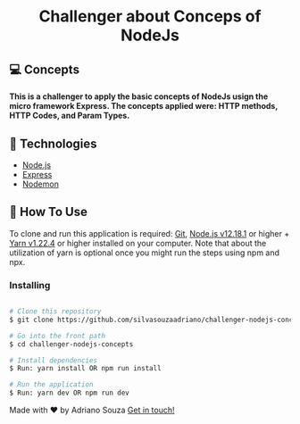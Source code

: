 <h1 align="center">
    Challenger about Conceps of NodeJs
</h1>


## 💻 Concepts

<h4>
This is a challenger to apply the basic concepts of NodeJs usign the micro framework Express. The concepts applied were: HTTP methods, HTTP Codes, and Param Types.
</h4>


## 🚀 Technologies

-   [Node.js](https://nodejs.org/en/)
-   [Express](https://expressjs.com/)
-   [Nodemon](https://nodemon.io/)


## 🤔 How To Use

To clone and run this application is required: [Git](https://git-scm.com), [Node.js v12.18.1](https://nodejs.org/en/) or higher + [Yarn v1.22.4](https://yarnpkg.com/lang/en/) or higher installed on your computer. Note that about the utilization of yarn is optional once you might run the steps using npm and npx.

### Installing
```bash

# Clone this repository
$ git clone https://github.com/silvasouzaadriano/challenger-nodejs-concepts.git

# Go into the front path
$ cd challenger-nodejs-concepts

# Install dependencies
$ Run: yarn install OR npm run install

# Run the application
$ Run: yarn dev OR npm run dev
```

Made with ♥ by Adriano Souza [Get in touch!](https://www.linkedin.com/in/adriano-souza-9b1a1b11)


